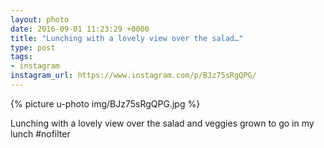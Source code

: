 ```yaml
---
layout: photo
date: 2016-09-01 11:23:29 +0000
title: "Lunching with a lovely view over the salad…"
type: post
tags:
- instagram
instagram_url: https://www.instagram.com/p/BJz75sRgQPG/
---
```


{% picture u-photo img/BJz75sRgQPG.jpg %}

Lunching with a lovely view over the salad and veggies grown to go in my lunch #nofilter
